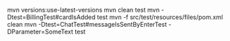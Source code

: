mvn versions:use-latest-versions
mvn clean test
mvn -Dtest=BillingTest#cardIsAdded test
mvn -f src/test/resources/files/pom.xml clean
mvn -Dtest=ChatTest#messageIsSentByEnterTest -DParameter=SomeText test 